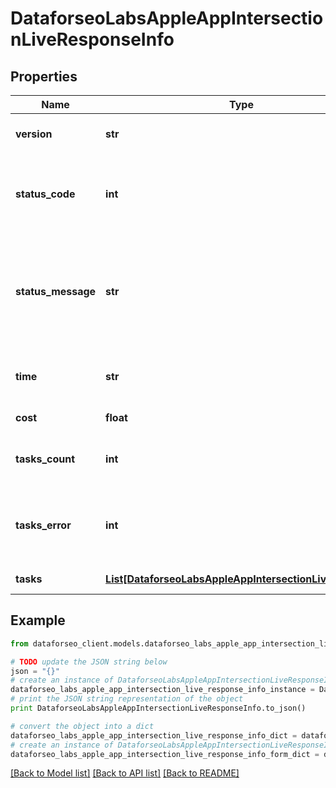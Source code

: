 # DataforseoLabsAppleAppIntersectionLiveResponseInfo


## Properties

Name | Type | Description | Notes
------------ | ------------- | ------------- | -------------
**version** | **str** | the current version of the API | [optional] 
**status_code** | **int** | general status code you can find the full list of the response codes here | [optional] 
**status_message** | **str** | general informational message you can find the full list of general informational messages here | [optional] 
**time** | **str** | total execution time, seconds | [optional] 
**cost** | **float** | total tasks cost, USD | [optional] 
**tasks_count** | **int** | the number of tasks in the tasks array | [optional] 
**tasks_error** | **int** | the number of tasks in the tasks array returned with an error | [optional] 
**tasks** | [**List[DataforseoLabsAppleAppIntersectionLiveTaskInfo]**](DataforseoLabsAppleAppIntersectionLiveTaskInfo.md) | array of tasks | [optional] 

## Example

```python
from dataforseo_client.models.dataforseo_labs_apple_app_intersection_live_response_info import DataforseoLabsAppleAppIntersectionLiveResponseInfo

# TODO update the JSON string below
json = "{}"
# create an instance of DataforseoLabsAppleAppIntersectionLiveResponseInfo from a JSON string
dataforseo_labs_apple_app_intersection_live_response_info_instance = DataforseoLabsAppleAppIntersectionLiveResponseInfo.from_json(json)
# print the JSON string representation of the object
print DataforseoLabsAppleAppIntersectionLiveResponseInfo.to_json()

# convert the object into a dict
dataforseo_labs_apple_app_intersection_live_response_info_dict = dataforseo_labs_apple_app_intersection_live_response_info_instance.to_dict()
# create an instance of DataforseoLabsAppleAppIntersectionLiveResponseInfo from a dict
dataforseo_labs_apple_app_intersection_live_response_info_form_dict = dataforseo_labs_apple_app_intersection_live_response_info.from_dict(dataforseo_labs_apple_app_intersection_live_response_info_dict)
```
[[Back to Model list]](../README.md#documentation-for-models) [[Back to API list]](../README.md#documentation-for-api-endpoints) [[Back to README]](../README.md)


